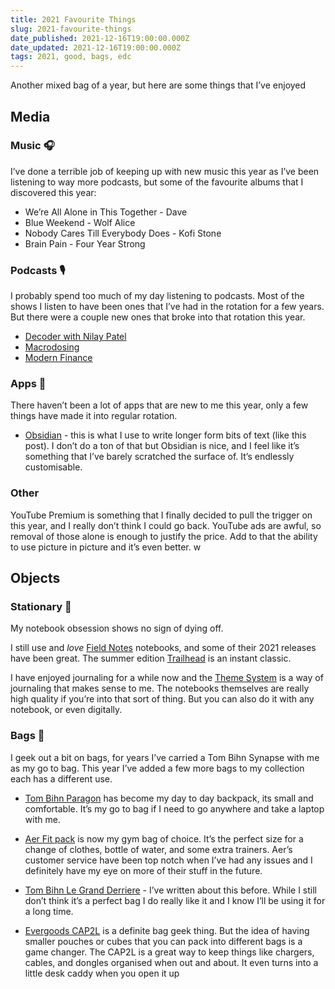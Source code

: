 ```yaml
---
title: 2021 Favourite Things
slug: 2021-favourite-things
date_published: 2021-12-16T19:00:00.000Z
date_updated: 2021-12-16T19:00:00.000Z
tags: 2021, good, bags, edc
---
```


Another mixed bag of a year, but here are some things that I’ve enjoyed

## Media  

### Music 🎧  

I’ve done a terrible job of keeping up with new music this year as I’ve been listening to way more podcasts, but some of the favourite albums that I discovered this year: 

- We’re All Alone in This Together - Dave
- Blue Weekend - Wolf Alice
- Nobody Cares Till Everybody Does - Kofi Stone
- Brain Pain - Four Year Strong  

### Podcasts 🎙

I probably spend too much of my day listening to podcasts. Most of the shows I listen to have been ones that I’ve had in the rotation for a few years. But there were a couple new ones that broke into that rotation this year.

- [Decoder with Nilay Patel](https://podcasts.apple.com/gb/podcast/decoder-with-nilay-patel/id1011668648)
- [Macrodosing](https://podcasts.apple.com/gb/podcast/macrodosing-arian-foster-and-pft-commenter/id1551696865)
- [Modern Finance](https://modern.finance/)

### Apps 📱

There haven’t been a lot of apps that are new to me this year, only a few things have made it into regular rotation.

- [Obsidian](https://obsidian.md/) - this is what I use to write longer form bits of text (like this post). I don’t do a ton of that but Obsidian is nice, and I feel like it’s something that I’ve barely scratched the surface of. It’s endlessly customisable. 


### Other

YouTube Premium is something that I finally decided to pull the trigger on this year, and I really don’t think I could go back. YouTube ads are awful, so removal of those alone is enough to justify the price. Add to that the ability to use picture in picture and it’s even better. w



## Objects

### Stationary 📝

My notebook obsession shows no sign of dying off. 

I still use and _love_ [Field Notes](https://fieldnotesbrand.com) notebooks, and some of their 2021 releases have been great. The summer edition [Trailhead](https://fieldnotesbrand.com/products/trailhead) is an instant classic.

I have enjoyed journaling for a while now and the [Theme System](https://www.themesystem.com/) is a way of journaling that makes sense to me. The notebooks themselves are really high quality if you’re into that sort of thing. But you can also do it with any notebook, or even digitally.

### Bags 🎒

I geek out a bit on bags, for years I’ve carried a Tom Bihn Synapse with me as my go to bag. This year I’ve added a few more bags to my collection each has a different use. 

- [Tom Bihn Paragon](https://www.tombihn.com/products/guideparagon) has become my day to day backpack, its small and comfortable. It’s my go to bag if I need to go anywhere and take a laptop with me.

- [Aer Fit pack](https://www.aersf.com/fit-pack) is now my gym bag of choice. It’s the perfect size for a change of clothes, bottle of water, and some extra trainers. Aer’s customer service have been top notch when I’ve had any issues and I definitely have my eye on more of their stuff in the future. 

- [Tom Bihn Le Grand Derriere](https://dkatri.xyz/blog/le-grand-derriere/) - I’ve written about this before. While I still don’t think it’s a perfect bag I do really like it and I know I’ll be using it for a long time.

- [Evergoods CAP2L](https://evergoods.us/collections/packs/products/civic-access-pouch-2l) is a definite bag geek thing. But the idea of having smaller pouches or cubes that you can pack into different bags is a game changer. The CAP2L is a great way to keep things like chargers, cables, and dongles organised when out and about. It even turns into a little desk caddy when you open it up